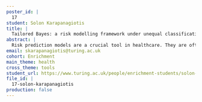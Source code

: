 ```yaml
---
poster_id: |
  17
student: Solon Karapanagiotis
title: |
  Tailored Bayes: a risk modelling framework under unequal classification costs
abstract: |
  Risk prediction models are a crucial tool in healthcare. They are often constructed, however, using methodology which assumes the costs of different misclassifications are equal. In many healthcare applications this assumption is not true. The differences between misclassification costs can be quite large. For instance, in a diagnosis setting, the cost of misdiagnosing a person with a life-threatening disease as healthy may be larger than the cost of misdiagnosing a healthy person as a patient. In this work, we present Tailored Bayes (TB), a novel Bayesian inference framework which "tailors" model fitting to optimise predictive performance with respect to unbalanced misclassification costs.We use simulation studies to showcase when TB is expected to outperform standard Bayesian methods. We then apply TB to two breast cancer real-world applications, a prognostication and tumour classification task, and further demonstrate the improvement in predictive performance over standard methods.
email: skarapanagiotis@turing.ac.uk
cohort: Enrichment
main_theme: health
cross_theme: tools
student_url: https://www.turing.ac.uk/people/enrichment-students/solon-karapanagiotis
file_id: |
  17-solon-karapanagiotis
production: false
---
```

